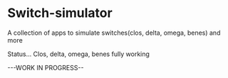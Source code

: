 # Switch-simulator
A collection of apps to simulate switches(clos, delta, omega, benes) and more

Status... Clos, delta, omega, benes fully working

---WORK IN PROGRESS--
